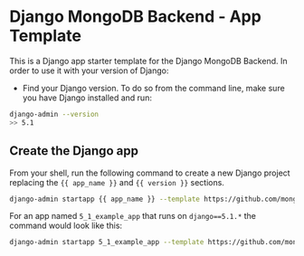 # Django MongoDB Backend - App Template

This is a Django app starter template for the Django MongoDB Backend.
In order to use it with your version of Django: 

- Find your Django version. To do so from the command line, make sure you
  have Django installed and run:

```bash
django-admin --version
>> 5.1
```

## Create the Django app

From your shell, run the following command to create a new Django project
replacing the `{{ app_name }}` and `{{ version }}` sections. 

```bash
django-admin startapp {{ app_name }} --template https://github.com/mongodb-labs/django-mongodb-app/archive/refs/heads/{{ version }}.x.zip
```

For an app named `5_1_example_app` that runs on `django==5.1.*`
the command would look like this:

```bash
django-admin startapp 5_1_example_app --template https://github.com/mongodb-labs/django-mongodb-app/archive/refs/heads/5.1.x.zip
```
